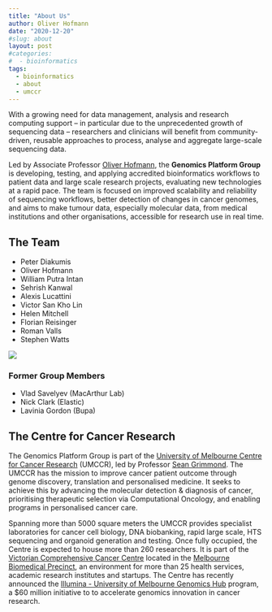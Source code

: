 ```yaml
---
title: "About Us"
author: Oliver Hofmann
date: "2020-12-20"
#slug: about
layout: post
#categories:
#  - bioinformatics
tags:
  - bioinformatics
  - about
  - umccr
---
```


With a growing need for data management, analysis and research computing support – in particular due to the unprecedented growth of sequencing data – researchers and clinicians will benefit from community-driven, reusable approaches to process, analyse and aggregate large-scale sequencing data.

Led by Associate Professor [Oliver Hofmann](https://www.findanexpert.unimelb.edu.au/display/person786652), the **Genomics Platform Group** is developing, testing, and applying accredited bioinformatics workflows to patient data and  large scale research projects, evaluating new technologies at a rapid pace.  The team is focused on improved scalability and reliability of sequencing workflows, better detection of changes in cancer genomes, and aims to make tumour data, especially molecular data, from medical institutions and other organisations, accessible for research use in real time.

## The Team

* Peter Diakumis
* Oliver Hofmann
* William Putra Intan
* Sehrish Kanwal
* Alexis Lucattini
* Victor San Kho Lin
* Helen Mitchell
* Florian Reisinger
* Roman Valls
* Stephen Watts

![](/img/stairs.jpg)


### Former Group Members
 
* Vlad Savelyev (MacArthur Lab)
* Nick Clark (Elastic)
* Lavinia Gordon (Bupa)


## The Centre for Cancer Research

The Genomics Platform Group is part of the [University of Melbourne Centre for Cancer Research](https://research.unimelb.edu.au/centre-for-cancer-research/home) (UMCCR), led by Professor [Sean Grimmond](https://www.findanexpert.unimelb.edu.au/display/person773948). The UMCCR has the mission to improve cancer patient outcome through genome discovery, translation and personalised medicine. It seeks to achieve this by advancing the molecular detection & diagnosis of cancer, prioritising therapeutic selection via Computational Oncology, and enabling programs in personalised cancer care.

Spanning more than 5000 square meters the UMCCR provides specialist laboratories for cancer cell biology, DNA biobanking, rapid large scale, HTS sequencing and organoid generation and testing. Once fully occupied, the Centre is expected to house more than 260 researchers. It is part of the [Victorian Comprehensive Cancer Centre](https://www.viccompcancerctr.org/) located in the [Melbourne Biomedical Precinct](https://www.melbournebiomed.com), an environment for more than 25 health services, academic research institutes and startups. The Centre has recently announced the [Illumina - University of Melbourne Genomics Hub](https://mdhs.unimelb.edu.au/centre-for-cancer-research/our-research/precision-oncology-research-group/illumina-partnership) program, a $60 million initiative to to accelerate genomics innovation in cancer research.
